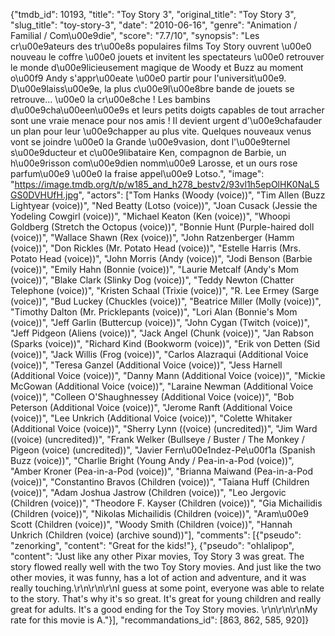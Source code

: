 {"tmdb_id": 10193, "title": "Toy Story 3", "original_title": "Toy Story 3", "slug_title": "toy-story-3", "date": "2010-06-16", "genre": "Animation / Familial / Com\u00e9die", "score": "7.7/10", "synopsis": "Les cr\u00e9ateurs des tr\u00e8s populaires films Toy Story ouvrent \u00e0 nouveau le coffre \u00e0 jouets et invitent les spectateurs \u00e0 retrouver le monde d\u00e9licieusement magique de Woody et Buzz au moment o\u00f9 Andy s'appr\u00eate \u00e0 partir pour l'universit\u00e9. D\u00e9laiss\u00e9e, la plus c\u00e9l\u00e8bre bande de jouets se retrouve... \u00e0 la cr\u00e8che ! Les bambins d\u00e9cha\u00een\u00e9s et leurs petits doigts capables de tout arracher sont une vraie menace pour nos amis ! Il devient urgent d'\u00e9chafauder un plan pour leur \u00e9chapper au plus vite. Quelques nouveaux venus vont se joindre \u00e0 la Grande \u00e9vasion, dont l'\u00e9ternel s\u00e9ducteur et c\u00e9libataire Ken, compagnon de Barbie, un h\u00e9risson com\u00e9dien nomm\u00e9 Larosse, et un ours rose parfum\u00e9 \u00e0 la fraise appel\u00e9 Lotso.", "image": "https://image.tmdb.org/t/p/w185_and_h278_bestv2/93vl1h5epOlHK0NaL5GS0DVHUfH.jpg", "actors": ["Tom Hanks (Woody (voice))", "Tim Allen (Buzz Lightyear (voice))", "Ned Beatty (Lotso (voice))", "Joan Cusack (Jessie the Yodeling Cowgirl (voice))", "Michael Keaton (Ken (voice))", "Whoopi Goldberg (Stretch the Octopus (voice))", "Bonnie Hunt (Purple-haired doll (voice))", "Wallace Shawn (Rex (voice))", "John Ratzenberger (Hamm (voice))", "Don Rickles (Mr. Potato Head (voice))", "Estelle Harris (Mrs. Potato Head (voice))", "John Morris (Andy (voice))", "Jodi Benson (Barbie (voice))", "Emily Hahn (Bonnie (voice))", "Laurie Metcalf (Andy's Mom (voice))", "Blake Clark (Slinky Dog (voice))", "Teddy Newton (Chatter Telephone (voice))", "Kristen Schaal (Trixie (voice))", "R. Lee Ermey (Sarge (voice))", "Bud Luckey (Chuckles (voice))", "Beatrice Miller (Molly (voice))", "Timothy Dalton (Mr. Pricklepants (voice))", "Lori Alan (Bonnie's Mom (voice))", "Jeff Garlin (Buttercup (voice))", "John Cygan (Twitch (voice))", "Jeff Pidgeon (Aliens (voice))", "Jack Angel (Chunk (voice))", "Jan Rabson (Sparks (voice))", "Richard Kind (Bookworm (voice))", "Erik von Detten (Sid (voice))", "Jack Willis (Frog (voice))", "Carlos Alazraqui (Additional Voice (voice))", "Teresa Ganzel (Additional Voice (voice))", "Jess Harnell (Additional Voice (voice))", "Danny Mann (Additional Voice (voice))", "Mickie McGowan (Additional Voice (voice))", "Laraine Newman (Additional Voice (voice))", "Colleen O'Shaughnessey (Additional Voice (voice))", "Bob Peterson (Additional Voice (voice))", "Jerome Ranft (Additional Voice (voice))", "Lee Unkrich (Additional Voice (voice))", "Colette Whitaker (Additional Voice (voice))", "Sherry Lynn ((voice) (uncredited))", "Jim Ward ((voice) (uncredited))", "Frank Welker (Bullseye / Buster / The Monkey / Pigeon (voice) (uncredited))", "Javier Fern\u00e1ndez-Pe\u00f1a (Spanish Buzz (voice))", "Charlie Bright (Young Andy / Pea-in-a-Pod (voice))", "Amber Kroner (Pea-in-a-Pod (voice))", "Brianna Maiwand (Pea-in-a-Pod (voice))", "Constantino Bravos (Children (voice))", "Taiana Huff (Children (voice))", "Adam Joshua Jastrow (Children (voice))", "Leo Jergovic (Children (voice))", "Theodore F. Kayser (Children (voice))", "Gia Michailidis (Children (voice))", "Nikolas Michailidis (Children (voice))", "Aram\u00e9 Scott (Children (voice))", "Woody Smith (Children (voice))", "Hannah Unkrich (Children (voice) (archive sound))"], "comments": [{"pseudo": "zenorking", "content": "Great for the kids!"}, {"pseudo": "ohlalipop", "content": "Just like any other Pixar movies, Toy Story 3 was great. The story flowed really well with the two Toy Story movies. And just like the two other movies, it was funny, has a lot of action and adventure, and it was really touching.\r\n\r\n\r\nI guess at some point, everyone was able to relate to the story. That's why it's so great. It's great for young children and really great for adults. It's a good ending for the Toy Story movies. \r\n\r\n\r\nMy rate for this movie is A."}], "recommandations_id": [863, 862, 585, 920]}